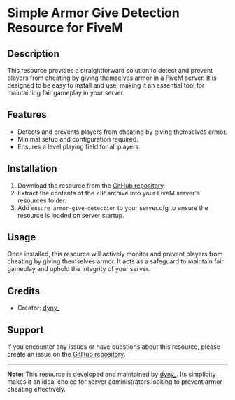 # Simple Armor Give Detection Resource for FiveM


## Description

This resource provides a straightforward solution to detect and prevent players from cheating by giving themselves armor in a FiveM server. It is designed to be easy to install and use, making it an essential tool for maintaining fair gameplay in your server.

## Features

- Detects and prevents players from cheating by giving themselves armor.
- Minimal setup and configuration required.
- Ensures a level playing field for all players.

## Installation

1. Download the resource from the [GitHub repository](https://github.com/fojt1k/armor-detection/archive/refs/heads/main.zip).
2. Extract the contents of the ZIP archive into your FiveM server's resources folder.
3. Add `ensure armor-give-detection` to your server.cfg to ensure the resource is loaded on server startup.

## Usage

Once installed, this resource will actively monitor and prevent players from cheating by giving themselves armor. It acts as a safeguard to maintain fair gameplay and uphold the integrity of your server.

## Credits

- Creator: [dyny_](https://github.com/DYNYXD?tab=repositories)


## Support

If you encounter any issues or have questions about this resource, please create an issue on the [GitHub repository](https://github.com/fojt1k/armor-detection/issues).

---

**Note:** This resource is developed and maintained by [dyny_](https://github.com/DYNYXD?tab=repositories). Its simplicity makes it an ideal choice for server administrators looking to prevent armor cheating effectively.

